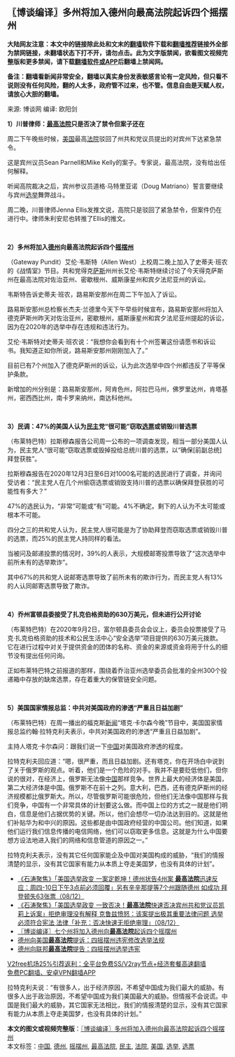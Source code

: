  <h2>〖博谈编译〗多州将加入德州向最高法院起诉四个摇摆州</h2> <p class="notice"><b>大陆网友注意：本文中的链接除此处和文末的<a href="https://github.com/bannedbook/fanqiang" >翻墙</a>软件下载和<a href="https://github.com/killgcd/justmysocks/blob/master/README.md">翻墙推荐</a>链接外全部为禁网链接，未翻墙状态下打不开，请勿点击。此为文字版禁闻，欲看图文视频完整版和更多禁闻，请下载<a href="https://github.com/bannedbook/fanqiang">翻墙软件或APP</a>后翻墙上禁闻网。</p><p>备注：翻墙看新闻非常安全，翻墙以真实身份发表敏感言论有一定风险，但只看不说则没有任何风险，翻的人太多，政府管不过来，也不管。信息自由是天赋人权，请放心大胆的翻墙。</b></p>  <div class="entry"> <p>来源:&nbsp;博谈网                      编译:&nbsp;欧阳剑                           </p> <p></p> <p><strong>1）川普律师：<a href="https://www.bannedbook.org/bnews/tag/%e6%9c%80%e9%ab%98%e6%b3%95%e9%99%a2/" class="st_tag internal_tag" rel="tag" title="标签 最高法院 下的日志">最高法院</a>只是否决了禁令但案子还在</strong></p> <p>周二下午晚些时候，<a href="https://www.bannedbook.org/bnews/tag/%e7%be%8e%e5%9b%bd/" class="st_tag internal_tag" rel="tag" title="标签 美国 下的日志">美国</a>最高<a href="https://www.bannedbook.org/bnews/tag/%e6%b3%95%e9%99%a2/" class="st_tag internal_tag" rel="tag" title="标签 法院 下的日志">法院</a>驳回了州共和党议员提出的对宾州下达紧急禁令。</p> <p>这是宾州议员Sean Parnell和Mike Kelly的案子。专家说，最高法院，没有给出任何解释。</p> <p>听闻高院裁决之后，宾州参议员道格·马特里亚诺（Doug Matriano）誓言要继续与宾州<a href="https://www.bannedbook.org/bnews/tag/%e9%80%89%e4%b8%be/" class="st_tag internal_tag" rel="tag" title="标签 选举 下的日志">选举</a>舞弊战斗。</p> <p>周二晚，川普律师Jenna Ellis发推文说，高院只是驳回了紧急禁令，但案件仍在进行中。律师朱利安尼也转推了Ellis的推文。</p> <p> </p> <p></p>  <p><strong>2）多州将加入<a href="https://www.bannedbook.org/bnews/tag/%e5%be%b7%e5%b7%9e/" class="st_tag internal_tag" rel="tag" title="标签 德州 下的日志">德州</a>向最高法院起诉四个<a href="https://www.bannedbook.org/bnews/tag/%E6%91%87%E6%91%86%E5%B7%9E/" class="st_tag internal_tag" rel="tag" title="标签 摇摆州 下的日志">摇摆州</a></strong></p> <p>（Gateway Pundit）艾伦·韦斯特（Allen West）上校周二晚上加入了史蒂夫·班农的《战情室》节目。共和党得克<span class='wp_keywordlink'><a href="https://www.bannedbook.org/forum5/topic42.html" title="萨斯、诚信与自救" target="_blank">萨斯</a></span>州州长艾伦·韦斯特继续讨论了今天得克萨斯州在最高法院对佐治亚州、密歇根州、威斯康星州和宾夕法尼亚州的诉讼。</p> <p>韦斯特告诉史蒂夫·班农，路易斯安那州在周二下午加入了诉讼。</p> <p>路易斯安那州总检察长杰夫·兰德里今天下午早些时候宣布，路易斯安那州将加入德克萨斯州昨天对佐治亚州，密歇根州，威斯康星州和宾夕法尼亚州提起的诉讼，因为在2020年的选举中存在违规和违法行为。</p> <p>艾伦·韦斯特对史蒂夫·班农说：“我想你会看到有十个州签署这份请愿书和诉讼书。我知道正如你所说，路易斯安那州刚刚加入了。”</p> <p>目前已有7个州加入了德克萨斯州的诉讼，认为此次选举中四个州都违反了平等保护条款。</p> <p>新增加的州分别是：路易斯安那州，阿肯色州，阿拉巴马州，佛罗里达州，肯塔基州，密西西比州，南卡罗来纳州，南达科他州。</p> <p> </p> <p></p>  <p><strong>3）民调：47%的美国人认为<a href="https://www.bannedbook.org/bnews/tag/%e6%b0%91%e4%b8%bb/" class="st_tag internal_tag" rel="tag" title="标签 民主 下的日志">民主</a>党“很可能”窃取<a href="https://www.bannedbook.org/bnews/tag/%E9%80%89%E7%A5%A8/" class="st_tag internal_tag" rel="tag" title="标签 选票 下的日志">选票</a>或销毁川普选票</strong></p> <p>（布莱特巴特）拉斯穆森报告公司周一公布的一项调查发现，相当一部分美国人认为，民主党人“很可能”窃取选票或毁掉投给总统川普的选票，以“确保[前副总统]拜登获胜”。</p> <p>拉斯穆森报告在2020年12月3日至6日对1000名可能的选民进行了调查，并询问受访者：“民主党人在几个州偷窃选票或销毁支持川普的选票以确保拜登获胜的可能性有多大？”</p> <p>47%的选民认为，“非常”可能或“有”可能。4%不确定。剩下的人认为不太可能或根本不可能。</p> <p>四分之三的共和党人认为，民主党人很可能是为了协助拜登而窃取选票或销毁川普的选票，而25%的民主党人持同样的看法。</p> <p>当被问及邮递投票的情况时，39%的人表示，大规模邮寄投票导致了“这次选举中前所未有的选举欺诈”。</p> <p>其中67%的共和党人说邮寄选票导致了前所未有的欺诈行为，而民主党人有13%的人认同邮寄选票导致了欺诈。</p> <p> </p> <p></p>  <p><strong>4）乔州富顿县委接受了扎克伯格资助的630万美元，但未进行公开讨论</strong></p> <p>（布莱特巴特）在2020年9月2日，富尔顿县委员会会议上，委员会投票接受了马克·扎克伯格资助的技术和公民生活中心“安全选举”项目提供的630万美元拨款。它在进行过程中对关于提供资金的团体的名称、资金的来源或资金将用于什么的细节没有提出任何问询。</p> <p>正如布莱特巴特之前报道的那样，围绕着乔治亚州选举委员会批准的全州300个投递箱中存放的缺席选票，存在着重大的保管链安全问题。</p> <p> </p> <p></p> <p><strong>5）美国国家情报总监：中共对美国政府的渗透“严重且日益加剧”</strong></p> <p>（布莱特巴特）在周一播出的福克斯<span class='wp_keywordlink_affiliate'><a href="https://www.bannedbook.org/" title="新闻">新闻</a></span>“塔克·卡尔森今晚”节目中，美国国家情报总监约翰·拉特克利夫表示，中共对美国政府的渗透“严重且日益加剧”。</p> <p>主持人塔克·卡尔森问：跟我们说一下<span class='wp_keywordlink_affiliate'><a href="https://www.bannedbook.org/" title="中国" target="_blank">中国</a></span>对美国政府渗透的程度。</p> <p>拉特克利夫回应道：“嗯，很严重，而且日益加剧。还有塔克，你在开场白中说到了关于俄罗斯的观点。听着，他们是一个危险的对手。我并不是要贬低他们，但你说的很对，在经济上，俄罗斯无法像<a href="https://www.bannedbook.org/bnews/tag/%E4%B8%AD%E5%9B%BD/" class="st_tag internal_tag" rel="tag" title="标签 中国 下的日志">中国</a>那样竞争。世界上最大的经济体是美国，第二大经济体是中国。俄罗斯不在前十之列。意大利，巴西，还有德克萨斯州的经济规模都比俄罗斯大。所以，尽管俄罗斯可能很危险，但他们无法像中国那样与我们竞争，中国有一个非常具体的计划要这么做。而中国上位的方式之一就是他们明白，信息是他们占据优势的关键。所以，他们会想尽一切办法达到目的。这就是他们补贴华为和中兴的原因。这些都是由中国政府经营的中国公司。他们知道，如果他们运行我们信息传播的电信网络，他们可以窃取更多信息。这就是为什么中国要想方设法地进入我们的网络和信息管道的原因之一。”</p>  <p>拉特克利夫表示，没有其它任何国家能企及中国对美国构成的威胁，“我们的情报清楚的显示，没有其它国家有能力从本质上夺走美国梦，也没有具体的计划”。</p> <ul class='op-related-articles' title='相关阅读'> <li><a href='https://www.bannedbook.org/bnews/bannedvideo/20201209/1444633.html' target='_blank'>《石涛聚焦》「美国选举政变 一案定乾坤！德州状告4州案 <b>最高法院</b>迅速反应：周四-10日下午3点前必须回覆」另有辛辛那提等7个州跟随德州 如成功 拜登顿失63张票（08/12）</a></li> <li><a href='https://www.bannedbook.org/bnews/bannedvideo/20201209/1444632.html' target='_blank'>《石涛聚焦》「美国选举政变 一致否决！<b>最高法院</b>快速否决宾州共和党议员凯莉上诉案」拒绝审理没有解释 克鲁兹愤怒：该案提出极其重要法律问题 选举必须符合宪法 法律「补充：否决快速无拒绝审理」（08/12）</a></li> <li><a href='https://www.bannedbook.org/bnews/cbnews/20201209/1444630.html' target='_blank'>〖博谈编译〗七个州将加入德州向<b>最高法院</b>起诉四个摇摆州</a></li> <li><a href='https://www.bannedbook.org/bnews/cnnews/20201209/1444610.html' target='_blank'>德州向美国<b>最高法院</b>提诉：四摇摆州违宪修改选举法规</a></li> <li><a href='https://www.bannedbook.org/bnews/taiwannews/20201209/1444596.html' target='_blank'>德州向联邦<b>最高法院</b>提告：四摇摆州选举违宪</a></li> </ul> <p class="texttj"> <a href="https://www.bannedbook.org/forum23/topic22702.html" target="_blank">V2free机场25%引荐返利：全平台免费SS/V2ray节点+经济套餐高速翻墙</a><br/> <a href="https://github.com/bannedbook/fanqiang/wiki/%E7%A6%81%E9%97%BB%E7%BD%91%E5%AE%89%E5%8D%93%E7%BF%BB%E5%A2%99%E6%96%B0%E9%97%BBAPP" target="_blank">免费PC翻墙、安卓VPN翻墙APP</a></p><p>拉特克利夫说：“有很多人，出于经济原因，不希望中国成为我们最大的威胁。有很多人出于政治原因，不希望中国成为我们美国最大的威胁。但情报不会说谎。中国是我们最大的威胁，其它国家无法相比，我们的情报清楚的显示，没有其它国家有能力从本质上夺走美国梦，也没有具体的计划。”</p><a name='sharetosocial'></a>       <div><b>本文的图文或视频完整版</b>：<a href='https://www.bannedbook.org/bnews/cbnews/20201209/1444642.html'>〖博谈编译〗多州将加入德州向最高法院起诉四个摇摆州</a></div>  </div><!--END ENTRY--> <div class="postfooter"> <div>本文标签：<a href="https://www.bannedbook.org/bnews/tag/%E4%B8%AD%E5%9B%BD/" rel="tag">中国</a>, <a href="https://www.bannedbook.org/bnews/tag/%e5%be%b7%e5%b7%9e/" rel="tag">德州</a>, <a href="https://www.bannedbook.org/bnews/tag/%E6%91%87%E6%91%86%E5%B7%9E/" rel="tag">摇摆州</a>, <a href="https://www.bannedbook.org/bnews/tag/%e6%9c%80%e9%ab%98%e6%b3%95%e9%99%a2/" rel="tag">最高法院</a>, <a href="https://www.bannedbook.org/bnews/tag/%e6%b0%91%e4%b8%bb/" rel="tag">民主</a>, <a href="https://www.bannedbook.org/bnews/tag/%e6%b3%95%e9%99%a2/" rel="tag">法院</a>, <a href="https://www.bannedbook.org/bnews/tag/%e7%be%8e%e5%9b%bd/" rel="tag">美国</a>, <a href="https://www.bannedbook.org/bnews/tag/%e9%80%89%e4%b8%be/" rel="tag">选举</a>, <a href="https://www.bannedbook.org/bnews/tag/%E9%80%89%E7%A5%A8/" rel="tag">选票</a></div>  </div><!--END POSTFOOTER--> 